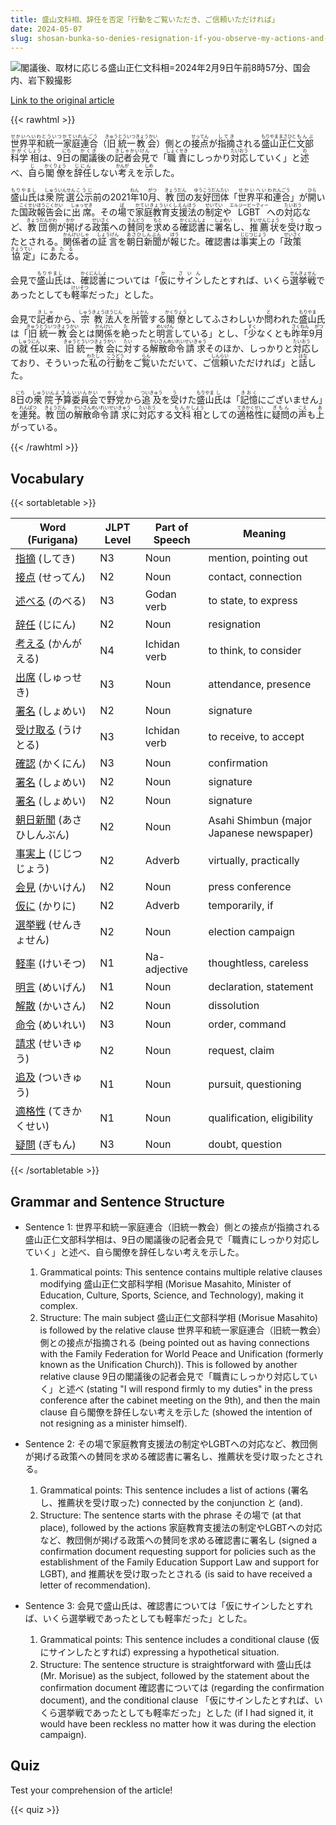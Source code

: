 ```yaml
---
title: 盛山文科相、辞任を否定「行動をご覧いただき、ご信頼いただければ」
date: 2024-05-07
slug: shosan-bunka-so-denies-resignation-if-you-observe-my-actions-and-trust-me-you-will-see
---
```


![閣議後、取材に応じる盛山正仁文科相=2024年2月9日午前8時57分、国会内、岩下毅撮影](https://www.asahicom.jp/imgopt/img/e773764905/comm_L/AS20240209001420.jpg "閣議後、取材に応じる盛山正仁文科相=2024年2月9日午前8時57分、国会内、岩下毅撮影")

[Link to the original article](https://asahi.com/articles/ASS293JP1S29UTIL002.html?iref=pc_national_top__n)

{{< rawhtml >}}
<p><ruby>世界平和統一家庭連合<rt>せかいへいわとういつかていれんごう</rt></ruby>（<ruby>旧<rt>きゅう</rt></ruby><ruby>統一<rt>とういつ</rt></ruby><ruby>教会<rt>きょうかい</rt></ruby>）側との<ruby>接点<rt>せってん</rt></ruby>が<ruby>指摘<rt>してき</rt></ruby>される<ruby>盛山<rt>もりやま</rt><ruby>正仁<rt>まさひと</rt></ruby><ruby>文部<rt>もんぶ</rt><ruby>科学<rt>かがく</rt></ruby><ruby>相<rt>しょう</rt></ruby>は、9<ruby>日<rt>にち</rt></ruby>の<ruby>閣議<rt>かくぎ</rt></ruby>後の<ruby>記者会見<rt>きしゃかいけん</rt></ruby>で「<ruby>職責<rt>しょくせき</rt></ruby>にしっかり<ruby>対応<rt>たいおう</rt></ruby>していく」と<ruby>述<rt>の</rt></ruby>べ、<ruby>自<rt>じ</rt></ruby>ら<ruby>閣僚<rt>かくりょう</rt></ruby>を<ruby>辞任<rt>じにん</rt></ruby>しない<ruby>考<rt>かんが</rt></ruby>えを<ruby>示<rt>しめ</rt></ruby>した。</p>

<p><ruby>盛山氏<rt>もりやまし</rt></ruby>は<ruby>衆院選<rt>しゅういんせん</rt></ruby><ruby>公示<rt>こうじ</rt></ruby>前の2021<ruby>年<rt>ねん</rt></ruby>10<ruby>月<rt>がつ</rt></ruby>、<ruby>教団<rt>きょうだん</rt></ruby>の<ruby>友好団体<rt>ゆうこうだんたい</rt></ruby>「<ruby>世界<rt>せかい</rt></ruby><ruby>平和<rt>へいわ</rt></ruby><ruby>連合<rt>れんごう</rt></ruby>」が<ruby>開<rt>ひら</rt></ruby>いた<ruby>国政<rt>こくせい</rt></ruby><ruby>報告<rt>ほうこく</rt></ruby><ruby>会<rt>かい</rt></ruby>に<ruby>出席<rt>しゅっせき</rt></ruby>。その<ruby>場<rt>ば</rt></ruby>で<ruby>家庭教育支援法<rt>かていきょういくしえんほう</rt></ruby>の<ruby>制定<rt>せいてい</rt></ruby>や<ruby>LGBT<rt>エルジービーティー</rt></ruby>への<ruby>対応<rt>たいおう</rt></ruby>など、<ruby>教団<rt>きょうだん</rt></ruby><ruby>側<rt>がわ</rt></ruby>が<ruby>掲<rt>かか</rt></ruby>げる<ruby>政策<rt>せいさく</rt></ruby>への<ruby>賛同<rt>さんどう</rt></ruby>を<ruby>求<rt>もと</rt></ruby>める<ruby>確認<rt>かくにん</rt></ruby><ruby>書<rt>しょ</rt></ruby>に<ruby>署名<rt>しょめい</rt></ruby>し、<ruby>推薦状<rt>すいせんじょう</rt></ruby>を<ruby>受<rt>う</rt></ruby>け<ruby>取<rt>と</rt></ruby>ったとされる。<ruby>関係者<rt>かんけいしゃ</rt></ruby>の<ruby>証言<rt>しょうげん</rt></ruby>を<ruby>朝日新聞<rt>あさひしんぶん</rt></ruby>が<ruby>報<rt>ほう</rt></ruby>じた。確認書は<ruby>事実上<rt>じじつじょう</rt></ruby>の「<ruby>政策<rt>せいさく</rt></ruby><ruby>協定<rt>きょうてい</rt></ruby>」に<ruby>あたる<rt>あたる</rt></ruby>。</p>

<p>会見で<ruby>盛山氏<rt>もりやまし</rt></ruby>は、<ruby>確認書<rt>かくにんしょ</rt></ruby>については「<ruby>仮<rt>か</rt></ruby>に<ruby>サイン<rt>さいん</rt></ruby>したとすれば、いくら<ruby>選挙戦<rt>せんきょせん</rt></ruby>であったとしても<ruby>軽率<rt>けいそつ</rt></ruby>だった」とした。</p>

<p>会見で<ruby>記者<rt>きしゃ</rt></ruby>から、<ruby>宗教<rt>しゅうきょう</rt><ruby>法人<rt>ほうじん</rt></ruby>を<ruby>所管<rt>しょかん</rt></ruby>する<ruby>閣僚<rt>かくりょう</rt></ruby>としてふさわしいか<ruby>問<rt>と</rt></ruby>われた<ruby>盛山<rt>もりやま</rt></ruby>氏は「<ruby>旧<rt>きゅう</rt></ruby><ruby>統一<rt>とういつ</rt></ruby><ruby>教会<rt>きょうかい</rt></ruby>とは<ruby>関係<rt>かんけい</rt></ruby>を<ruby>絶<rt>た</rt></ruby>ったと<ruby>明言<rt>めいげん</rt></ruby>している」とし、「<ruby>少<rt>すく</rt></ruby>なくとも<ruby>昨年<rt>さくねん</rt></ruby>9<ruby>月<rt>がつ</rt></ruby>の<ruby>就任<rt>しゅうにん</rt></ruby>以来、<ruby>旧<rt>きゅう</rt></ruby><ruby>統一<rt>とういつ</rt></ruby><ruby>教会<rt>きょうかい</rt></ruby>に<ruby>対<rt>たい</rt></ruby>する<ruby>解散<rt>かいさん</rt></ruby><ruby>命令<rt>めいれい</rt></ruby><ruby>請求<rt>せいきゅう</rt></ruby>そのほか、しっかりと<ruby>対応<rt>たいおう</rt></ruby>しており、そういった<ruby>私<rt>わたし</rt></ruby>の<ruby>行動<rt>こうどう</rt></ruby>をご<ruby>覧<rt>らん</rt></ruby>いただいて、ご<ruby>信頼<rt>しんらい</rt></ruby>いただければ」と<ruby>話<rt>はな</rt></ruby>した。</p>

<p>8<ruby>日<rt>にち</rt></ruby>の<ruby>衆院<rt>しゅういん</rt><ruby>予算<rt>よさん</rt><ruby>委員会<rt>いいんかい</rt>で<ruby>野党<rt>やとう</rt></ruby>から<ruby>追及<rt>ついきゅう</rt></ruby>を<ruby>受<rt>う</rt></ruby>けた<ruby>盛山<rt>もりやま</rt>氏<rt>し</rt>は「<ruby>記憶<rt>きおく</rt></ruby>にございません」を<ruby>連発<rt>れんぱつ</rt></ruby>。<ruby>教団<rt>きょうだん</rt></ruby>の<ruby>解散<rt>かいさん</rt></ruby><ruby>命令<rt>めいれい</rt></ruby><ruby>請求<rt>せいきゅう</rt></ruby>に<ruby>対応<rt>たいおう</rt></ruby>する<ruby>文科<rt>もんか</rt><ruby>相<rt>しょう</rt></ruby>としての<ruby>適格性<rt>てきかくせい</rt></ruby>に<ruby>疑問<rt>ぎもん</rt></ruby>の<ruby>声<rt>こえ</rt></ruby>も<ruby>上<rt>あ</rt></ruby>がっている。</p>
{{< /rawhtml >}}

## Vocabulary


{{< sortabletable >}}

| Word (Furigana) | JLPT Level | Part of Speech | Meaning |
|-----------------|------------|---------------|---------|
|[指摘](https://jisho.org/search/%E6%8C%87%E6%91%98) (してき)| N3 | Noun | mention, pointing out |
|[接点](https://jisho.org/search/%E6%8E%A5%E7%82%B9) (せってん)| N2 | Noun | contact, connection |
|[述べる](https://jisho.org/search/%E8%BF%B0%E3%81%B9%E3%82%8B) (のべる)| N3 | Godan verb | to state, to express |
|[辞任](https://jisho.org/search/%E8%BE%9E%E4%BB%BB) (じにん)| N2 | Noun | resignation |
|[考える](https://jisho.org/search/%E8%80%83%E3%81%88%E3%82%8B) (かんがえる)| N4 | Ichidan verb | to think, to consider |
|[出席](https://jisho.org/search/%E5%87%BA%E5%B8%AD) (しゅっせき)| N3 | Noun | attendance, presence |
|[署名](https://jisho.org/search/%E7%BD%B2%E5%90%8D) (しょめい)| N2 | Noun | signature |
|[受け取る](https://jisho.org/search/%E5%8F%97%E3%81%91%E5%8F%96%E3%82%8B) (うけとる)| N3 | Ichidan verb | to receive, to accept |
|[確認](https://jisho.org/search/%E7%A2%BA%E8%AA%8D) (かくにん)| N3 | Noun | confirmation |
|[署名](https://jisho.org/search/%E7%BD%B2%E5%90%8D) (しょめい)| N2 | Noun | signature |
|[署名](https://jisho.org/search/%E7%BD%B2%E5%90%8D) (しょめい)| N2 | Noun | signature |
|[朝日新聞](https://jisho.org/search/%E6%9C%9D%E6%97%A5%E6%96%B0%E8%81%9E) (あさひしんぶん)| N2 | Noun | Asahi Shimbun (major Japanese newspaper) |
|[事実上](https://jisho.org/search/%E4%BA%8B%E5%AE%9F%E4%B8%8A) (じじつじょう)| N2 | Adverb | virtually, practically |
|[会見](https://jisho.org/search/%E4%BC%9A%E8%A6%8B) (かいけん)| N2 | Noun | press conference |
|[仮に](https://jisho.org/search/%E4%BB%AE%E3%81%AB) (かりに)| N2 | Adverb | temporarily, if |
|[選挙戦](https://jisho.org/search/%E9%81%B8%E6%8C%99%E6%88%A6) (せんきょせん)| N2 | Noun | election campaign |
|[軽率](https://jisho.org/search/%E8%BB%BD%E7%8E%87) (けいそつ)| N1 | Na-adjective | thoughtless, careless |
|[明言](https://jisho.org/search/%E6%98%8E%E8%A8%80) (めいげん)| N1 | Noun | declaration, statement |
|[解散](https://jisho.org/search/%E8%A7%A3%E6%95%A3) (かいさん)| N2 | Noun | dissolution |
|[命令](https://jisho.org/search/%E5%91%BD%E4%BB%A4) (めいれい)| N3 | Noun | order, command |
|[請求](https://jisho.org/search/%E8%AB%8B%E6%B1%82) (せいきゅう)| N2 | Noun | request, claim |
|[追及](https://jisho.org/search/%E8%BF%BD%E5%8F%8A) (ついきゅう)| N1 | Noun | pursuit, questioning |
|[適格性](https://jisho.org/search/%E9%81%A9%E6%A0%BC%E6%80%A7) (てきかくせい)| N1 | Noun | qualification, eligibility |
|[疑問](https://jisho.org/search/%E7%96%91%E5%95%8F) (ぎもん)| N3 | Noun | doubt, question |

{{< /sortabletable >}}


## Grammar and Sentence Structure

- Sentence 1:
    世界平和統一家庭連合（旧統一教会）側との接点が指摘される盛山正仁文部科学相は、9日の閣議後の記者会見で「職責にしっかり対応していく」と述べ、自ら閣僚を辞任しない考えを示した。

    1. Grammatical points: This sentence contains multiple relative clauses modifying 盛山正仁文部科学相 (Morisue Masahito, Minister of Education, Culture, Sports, Science, and Technology), making it complex.
    2. Structure: The main subject 盛山正仁文部科学相 (Morisue Masahito) is followed by the relative clause 世界平和統一家庭連合（旧統一教会）側との接点が指摘される (being pointed out as having connections with the Family Federation for World Peace and Unification (formerly known as the Unification Church)). This is followed by another relative clause 9日の閣議後の記者会見で「職責にしっかり対応していく」と述べ (stating "I will respond firmly to my duties" in the press conference after the cabinet meeting on the 9th), and then the main clause 自ら閣僚を辞任しない考えを示した (showed the intention of not resigning as a minister himself).

- Sentence 2:
    その場で家庭教育支援法の制定やLGBTへの対応など、教団側が掲げる政策への賛同を求める確認書に署名し、推薦状を受け取ったとされる。

    1. Grammatical points: This sentence includes a list of actions (署名し、推薦状を受け取った) connected by the conjunction と (and).
    2. Structure: The sentence starts with the phrase その場で (at that place), followed by the actions 家庭教育支援法の制定やLGBTへの対応など、教団側が掲げる政策への賛同を求める確認書に署名し (signed a confirmation document requesting support for policies such as the establishment of the Family Education Support Law and support for LGBT), and 推薦状を受け取ったとされる (is said to have received a letter of recommendation).

- Sentence 3:
    会見で盛山氏は、確認書については「仮にサインしたとすれば、いくら選挙戦であったとしても軽率だった」とした。

    1. Grammatical points: This sentence includes a conditional clause (仮にサインしたとすれば) expressing a hypothetical situation.
    2. Structure: The sentence structure is straightforward with 盛山氏は (Mr. Morisue) as the subject, followed by the statement about the confirmation document 確認書については (regarding the confirmation document), and the conditional clause 「仮にサインしたとすれば、いくら選挙戦であったとしても軽率だった」とした (if I had signed it, it would have been reckless no matter how it was during the election campaign).

## Quiz

Test your comprehension of the article!

{{< quiz >}}